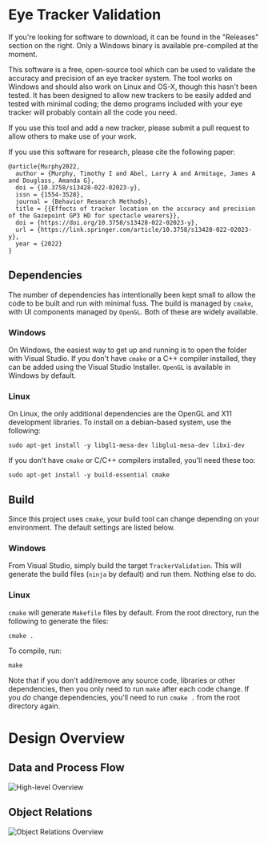 # Eye Tracker Validation
If you're looking for software to download, it can be found in the "Releases"
section on the right. Only a Windows binary is available pre-compiled at the
moment.

This software is a free, open-source tool which can be used to validate the
accuracy and precision of an eye tracker system. The tool works on Windows
and should also work on Linux and OS-X, though this hasn't been tested.
It has been designed to allow new trackers to be easily added and tested with
minimal coding; the demo programs included with your eye tracker will probably
contain all the code you need.

If you use this tool and add a new tracker, please submit a pull request to
allow others to make use of your work.

If you use this software for research, please cite the following paper:

    @article{Murphy2022,
      author = {Murphy, Timothy I and Abel, Larry A and Armitage, James A and Douglass, Amanda G},
      doi = {10.3758/s13428-022-02023-y},
      issn = {1554-3528},
      journal = {Behavior Research Methods},
      title = {{Effects of tracker location on the accuracy and precision of the Gazepoint GP3 HD for spectacle wearers}},
      doi = {https://doi.org/10.3758/s13428-022-02023-y},
      url = {https://link.springer.com/article/10.3758/s13428-022-02023-y},
      year = {2022}
    }


## Dependencies
The number of dependencies has intentionally been kept small to allow the code
to be built and run with minimal fuss. The build is managed by `cmake`, with UI
components managed by `OpenGL`. Both of these are widely available.

### Windows
On Windows, the easiest way to get up and running is to open the folder with
Visual Studio. If you don't have `cmake` or a C++ compiler installed, they can
be added using the Visual Studio Installer. `OpenGL` is available in Windows by
default.

### Linux
On Linux, the only additional dependencies are the OpenGL and X11 development
libraries. To install on a debian-based system, use the following:

```sudo apt-get install -y libgl1-mesa-dev libglu1-mesa-dev libxi-dev```

If you don't have `cmake` or C/C++ compilers installed, you'll need these too:

```sudo apt-get install -y build-essential cmake```

## Build
Since this project uses `cmake`, your build tool can change depending on your
environment. The default settings are listed below.

### Windows
From Visual Studio, simply build the target `TrackerValidation`. This will
generate the build files (`ninja` by default) and run them. Nothing else to do.

### Linux
`cmake` will generate `Makefile` files by default. From the root directory, run
the following to generate the files:

```cmake .```

To compile, run:

```make```

Note that if you don't add/remove any source code, libraries or other
dependencies, then you only need to run `make` after each code change. If you
_do_ change dependencies, you'll need to run `cmake .` from the root directory
again.

# Design Overview

## Data and Process Flow
![High-level Overview](./docs/diagrams/Tracker_validation_flowchart.svg)

## Object Relations
![Object Relations Overview](./docs/diagrams/Tracker_validation_uml.svg)
